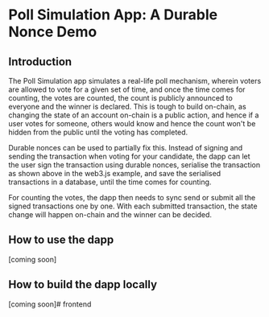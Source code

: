 # Poll Simulation App: A Durable Nonce Demo
## Introduction

The Poll Simulation app simulates a real-life poll mechanism, wherein voters are allowed to vote for a given set of time, and once the time comes for counting, the votes are counted, the count is publicly announced to everyone and the winner is declared. This is tough to build on-chain, as changing the state of an account on-chain is a public action, and hence if a user votes for someone, others would know and hence the count won't be hidden from the public until the voting has completed.

Durable nonces can be used to partially fix this. Instead of signing and sending the transaction when voting for your candidate, the dapp can let the user sign the transaction using durable nonces, serialise the transaction as shown above in the web3.js example, and save the serialised transactions in a database, until the time comes for counting.

For counting the votes, the dapp then needs to sync send or submit all the signed transactions one by one. With each submitted transaction, the state change will happen on-chain and the winner can be decided.

## How to use the dapp
[coming soon]

## How to build the dapp locally
[coming soon]# frontend
